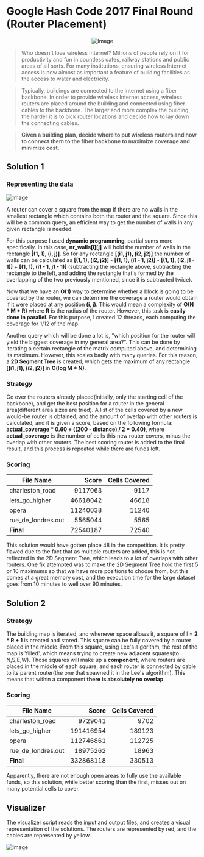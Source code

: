 # Google Hash Code 2017 Final Round (Router Placement)

<p align="center">
  <img src="https://github.com/user-attachments/assets/46f03c19-ac45-43db-af36-176572b49157" alt="Image" />
</p>

>Who doesn't love wireless Internet? Millions of people rely on it for productivity and fun in countless cafes, railway stations and public areas of all sorts. For many institutions, ensuring wireless Internet access is now almost as important a feature of building facilities as the access to water and electricity.

>Typically, buildings are connected to the Internet using a fiber backbone. In order to provide wireless Internet access, wireless routers are placed around the building and connected using fiber cables to the backbone. The larger and more complex the building, the harder it is to pick router locations and decide how to lay down the connecting cables.

>**Given a building plan, decide where to put wireless routers and how to connect them to the fiber backbone to maximize coverage and minimize cost.**

## Solution 1

### Representing the data

![Image](https://github.com/user-attachments/assets/bf0b6e9d-055c-4a38-9f9d-a18d715fb25f)

A router can cover a square from the map if there are no walls in the smallest rectangle which contains both the router and the square. Since this will be a common query, an efficient way
to get the number of walls in any given rectangle is needed.

For this purpose I used **dynamic programming**, partial sums more specifically. In this case, **nr_walls[i][j]** will hold the number of walls in the rectangle **[(1, 1), (i, j)]**. 
So for any rectangle **[(i1, j1), (i2, j2)]** the number of walls can be calculated as **[(1, 1), (i2, j2)]** - **[(1, 1), (i1 - 1, j2)]** - **[(1, 1), (i2, j1 - 1)]** + **[(1, 1), (i1 - 1, j1 - 1)]**
(subtracting the rectangle above, subtracting the rectangle to the left, and adding the rectangle that's formed by the overlapping of the two previously mentioned, since it is subtracted twice).

Now that we have an **O(1)** way to determine whether a block is going to be covered by the router, we can determine the coverage a router would obtain if it were placed at any position **(i, j)**.
This would mean a complexity of **O(N * M * R)** where **R** is the radius of the router. However, this task is **easily done in parallel**. For this purpose, I created 12 threads, each computing
the coverage for 1/12 of the map.

Another query which will be done a lot is, "which position for the router will yield the biggest coverage in my general area?". This can be done by iterating a certain rectangle of the matrix
computed above, and determining its maximum. However, this scales badly with many queries. For this reason, a **2D Segment Tree** is created, which gets the maximum of any rectangle **[(i1, j1), (i2, j2)]**
in **O(log M * N)**.

### Strategy

Go over the routers already placed(initially, only the starting cell of the backbone), and get the best position for a router in the general area(different area sizes are tried). A list of the cells covered
by a new would-be router is obtained, and the amount of overlap with other routers is calculated, and it is given a score, based on the following formula: **actual_coverage * 0.60 + ((200 - distance) / 2 * 0.40)**,
where **actual_coverage** is the number of cells this new router covers, minus the overlap with other routers. The best scoring router is added to the final result, and this process is repeated while there
are funds left.

### Scoring

| File Name          | Score    | Cells Covered |
|--------------------|---------:|--------------:|
| charleston_road    | 9117063  |         9117  |
| lets_go_higher     | 46618042 |        46618  |
| opera              | 11240038 |        11240  |
| rue_de_londres.out | 5565044  |         5565  |
| **Final**          | 72540187 |       72540   |

This solution would have gotten place 48 in the competition. It is pretty flawed due to the fact that as multiple routers are added, this is not reflected in the 2D Segment Tree, which leads to a lot of overlaps with other routers. One fix attempted was to make the 2D Segment Tree hold the first 5 or 10 maximums so that we have more positions to choose from, but this comes at a great memory cost, and the execution time for the large dataset goes from 10 minutes to well over 90 minutes.

## Solution 2

### Strategy

The building map is iterated, and whenever space allows it, a square of l = **2 * R + 1** is created and stored. This square can be fully covered by a router placed in the middle. From this square, using Lee's algorithm, the rest of the map is 'filled', which means trying to create new adjacent squares(to N,S,E,W). Those squares will make up a **component**, where routers are placed in the middle of each square, and each router is connected by cable to its parent router(the one that spawned it in the Lee's algorithm). This means that within a component **there is absolutely no overlap**. 

### Scoring

| File Name          | Score    | Cells Covered |
|--------------------|---------:|--------------:|
| charleston_road    | 9729041  |         9702  |
| lets_go_higher     | 191416954|       189123  |
| opera              | 112746861|       112725  |
| rue_de_londres.out | 18975262 |        18963  |
| **Final**          | 332868118|      330513   |

Apparently, there are not enough open areas to fully use the available funds, so this solution, while better scoring than the first, misses out on many potential cells to cover.

## Visualizer

The visualizer script reads the input and output files, and creates a visual representation of the solutions. The routers are represented by red, and
the cables are represented by yellow.

![Image](https://github.com/user-attachments/assets/5cfbf609-c1a1-4e1e-bac4-5b7b07611f43)